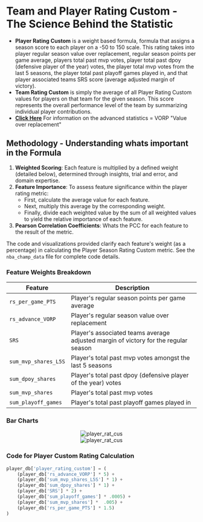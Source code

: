 # Team and Player Rating Custom - The Science Behind the Statistic

- **Player Rating Custom** is a weight based formula, formula that assigns a season score to each player on a -50 to 150 scale. This rating takes into player regular season value over replacement, regular season points per game average, players total past mvp votes, player total past dpoy (defensive player of the year) votes, the player total mvp votes from the last 5 seasons, the player total past playoff games played in, and that player associated teams SRS score (average adjusted margin of victory).
- **Team Rating Custom** is simply the average of all Player Rating Custom values for players on that team for the given season. This score represents the overall performance level of the team by summarizing individual player contributions.
- [**Click Here**](https://www.basketball-reference.com/about/glossary.html) For information on the advanced statistics = VORP "Value over replacement"
   
## Methodology - Understanding whats important in the Formula

1. **Weighted Scoring**: Each feature is multiplied by a defined weight (detailed below), determined through insights, trial and error, and domain expertise.
2. **Feature Importance**: To assess feature significance within the player rating metric:
   - First, calculate the average value for each feature.
   - Next, multiply this average by the corresponding weight.
   - Finally, divide each weighted value by the sum of all weighted values to yield the relative importance of each feature.
3. **Pearson Correlation Coefficients**: Whats the PCC for each feature to the result of the metric.

The code and visualizations provided clarify each feature's weight (as a percentage) in calculating the Player Season Rating Custom metric. See the `nba_champ_data` file for complete code details.

### Feature Weights Breakdown

| Feature                           | Description                                                                                      
|-----------------------------------|---------------------------------------------------------------------------------------------------
| `rs_per_game_PTS`                               | Player's regular season points per game average                                                         
| `rs_advance_VORP`                         | Player's regular season value over replacement                                                     
| `SRS`        | Player's associated teams average adjusted margin of victory for the regular season                              
| `sum_mvp_shares_L5S`                         | Player's total past mvp votes amongst the last 5 seasons                                                       
| `sum_dpoy_shares`        | Player's total past dpoy (defensive player of the year) votes                             
| `sum_mvp_shares`                         | Player's total past mvp votes                                                      
| `sum_playoff_games`        | Player's total past playoff games played in                             

### Bar Charts

<div align="center">
  <img src="https://github.com/user-attachments/assets/262d423d-7b4d-461d-a2f7-f7544f28020b)" alt="player_rat_cus">
</div>

<div align="center">
  <img src="https://github.com/user-attachments/assets/ecc1d909-9a09-40a0-83be-625a6749fce7" alt="player_rat_cus">
</div>

### Code for Player Custom Rating Calculation

```python
player_db['player_rating_custom'] = (
    (player_db['rs_advance_VORP'] * 5) +
    (player_db['sum_mvp_shares_L5S'] * 1) +
    (player_db['sum_dpoy_shares'] * 1) +
    (player_db['SRS'] * 2) +
    (player_db['sum_playoff_games'] * .0005) +
    (player_db['sum_mvp_shares'] *  .005) +
    (player_db['rs_per_game_PTS'] * 1.5)
)
```
